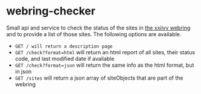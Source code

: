 # webring-checker

Small api and service to check the status of the sites in [the xxiivv webring](https://webring.xxiivv.com) and to provide a list of those sites. The following options are available.

  - `GET / will return a description page`
  - `GET /check?format=html` will return an html report of all sites, their status code, and last modified date if available
  - `GET /check?format=json` will return the same info as the html format, but in json
  - `GET /sites` will return a json array of siteObjects that are part of the webring

